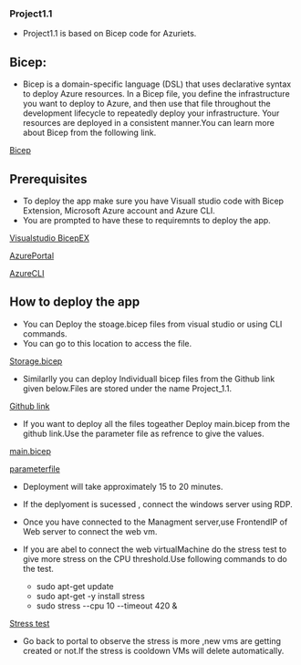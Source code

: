 ### Project1.1

- Project1.1 is based on Bicep code for Azuriets.

## Bicep:
- Bicep is a domain-specific language (DSL) that uses declarative syntax to deploy Azure resources. In a Bicep file, you define the infrastructure you want to deploy to Azure, and then use that file throughout the development lifecycle to repeatedly deploy your infrastructure. Your resources are deployed in a consistent manner.You can learn more about Bicep from the following link.


[Bicep](https://learn.microsoft.com/en-us/azure/azure-resource-manager/bicep/overview?tabs=bicep)

## Prerequisites
- To deploy the app make sure you have Visuall studio code with Bicep Extension, Microsoft Azure account and Azure CLI.
- You are prompted to have these to requiremnts to deploy the app.

[Visualstudio BicepEX](https://learn.microsoft.com/en-us/azure/azure-resource-manager/bicep/install)

[AzurePortal](https://portal.azure.com)

[AzureCLI](https://learn.microsoft.com/en-us/cli/azure/install-azure-cli)


## How to deploy the app

- You can Deploy the stoage.bicep files from visual studio or using CLI commands.
- You can go to this location to access the file.
 
 [Storage.bicep](https://github.com/Techgrounds-Cloud-9/cloud-9-Tanujadubba/blob/34a08b21368a2515593d0cbf024248b514aae9e0/project_1.1/storage.bicep)


- Similarlly you can deploy Individuall bicep files from the Github link given below.Files are stored under the name Project_1.1.

[Github link](https://github.com/Techgrounds-Cloud-9/cloud-9-Tanujadubba/tree/main/project_1.1)

- If you want to deploy all the files togeather Deploy main.bicep from the github link.Use the parameter file as refrence to give the values.

[main.bicep](https://github.com/Techgrounds-Cloud-9/cloud-9-Tanujadubba/blob/34a08b21368a2515593d0cbf024248b514aae9e0/project_1.1/main.bicep)

[parameterfile](https://github.com/Techgrounds-Cloud-9/cloud-9-Tanujadubba/blob/371bba8046adf47756e4351afe2810bc50bd3efa/project_1.1/main.parameters.json)

- Deployment will take approximately 15 to 20 minutes.
- If the deplyoment is sucessed , connect the windows server using RDP.
- Once you have connected to the Managment server,use FrontendIP of Web server to connect the web vm.
- If you are abel to connect the web virtualMachine do the stress test to give more stress on the CPU threshold.Use following commands to do the test.


     - sudo apt-get update
     - sudo apt-get -y install stress
     - sudo stress --cpu 10 --timeout 420 &


 [Stress test](https://learn.microsoft.com/en-us/azure/virtual-machine-scale-sets/tutorial-autoscale-cli)    


 - Go back to portal to observe the stress is more ,new vms are getting created or not.If the stress is cooldown VMs will delete automatically.
